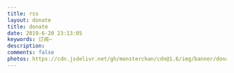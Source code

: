 ```yaml
---
title: rss
layout: donate
title: donate
date: 2019-6-20 23:13:05
keywords: 订阅~
description: 
comments: false
photos: https://cdn.jsdelivr.net/gh/monsterchan/cdn@1.6/img/banner/donate.jpg
---
```


